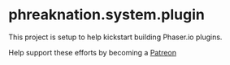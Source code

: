 # phreaknation.system.plugin
This project is setup to help kickstart building Phaser.io plugins.

Help support these efforts by becoming a [Patreon](https://www.patreon.com/user?u=4928922)

